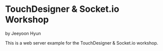 # TouchDesigner & Socket.io Workshop

by Jeeyoon Hyun

This is a web server example for the TouchDesigner & Socket.io workshop.
